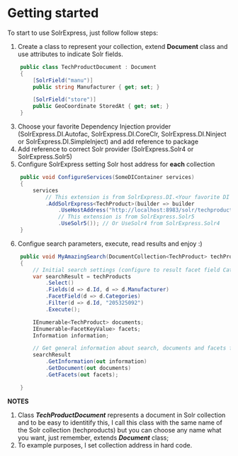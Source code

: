 # Getting started

To start to use SolrExpress, just follow follow steps:

1. Create a class to represent your collection, extend **Document** class and use attributes to indicate Solr fields.

```csharp
	public class TechProductDocument : Document
	{
		[SolrField("manu")]
		public string Manufacturer { get; set; }

		[SolrField("store")]
		public GeoCoordinate StoredAt { get; set; }
	}
```

3. Choose your favorite Dependency Injection provider (SolrExpress.DI.Autofac, SolrExpress.DI.CoreClr, SolrExpress.DI.Ninject or SolrExpress.DI.SimpleInject) and add reference to package
4. Add reference to correct Solr provider (SolrExpress.Solr4 or SolrExpress.Solr5)
5. Configure SolrExpress setting Solr host address for **each** collection

```csharp
	public void ConfigureServices(SomeDIContainer services)
	{
		services
			// This extension is from SolrExpress.DI.<Your favorite DI provider>
			.AddSolrExpress<TechProduct>(builder => builder
				.UseHostAddress("http://localhost:8983/solr/techproducts")
				// This extension is from SolrExpress.Solr5
				.UseSolr5()); // Or UseSolr4 from SolrExpress.Solr4
	}
```

6. Configue search parameters, execute, read results and enjoy :)

```csharp
	public void MyAmazingSearch(DocumentCollection<TechProduct> techProducts)
	{
		// Initial search settings (configure to result facet field Categories and filter by field id using value "205325092")
		var searchResult = techProducts
			.Select()
			.Fields(d => d.Id, d => d.Manufacturer)
			.FacetField(d => d.Categories)
			.Filter(d => d.Id, "205325092")
			.Execute();

		IEnumerable<TechProduct> documents;
		IEnumerable<FacetKeyValue> facets;
		Information information;

		// Get general information about search, documents and facets from search result
		searchResult
			.GetInformation(out information)
			.GetDocument(out documents)
			.GetFacets(out facets);

	}
```

**NOTES**

1. Class **_TechProductDocument_** represents a document in Solr collection and to be easy to identitify this, I call this class with the same name of the Solr collection (techproducts) but you can choose any name what you want, just remember, extends **_Document_** class;
2. To example purposes, I set collection address in hard code.